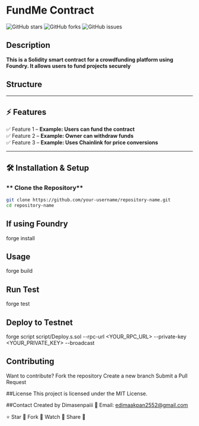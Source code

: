 # FundMe Contract

![GitHub stars](https://img.shields.io/github/stars/Dimasenpaiii2552/Dima-Rep?style=social)
![GitHub forks](https://img.shields.io/github/forks/Dimasenpaiii2552/Dima-Rep?style=social)
![GitHub issues](https://img.shields.io/github/issues/Dimasenpaiii2552/Dima-Rep)

##  Description
**This is a Solidity smart contract for a crowdfunding platform using Foundry. It allows users to fund projects securely**



## Structure


---

## ⚡ Features
✅ Feature 1 – **Example: Users can fund the contract**  
✅ Feature 2 – **Example: Owner can withdraw funds**  
✅ Feature 3 – **Example: Uses Chainlink for price conversions**  

---

## 🛠 Installation & Setup

### ** Clone the Repository**
```bash
git clone https://github.com/your-username/repository-name.git
cd repository-name
```
## If using Foundry
forge install

## Usage
forge build

## Run Test
forge test

## Deploy to Testnet
forge script script/Deploy.s.sol --rpc-url <YOUR_RPC_URL> --private-key <YOUR_PRIVATE_KEY> --broadcast


## Contributing
Want to contribute?
Fork the repository
Create a new branch
Submit a Pull Request

##License
This project is licensed under the MIT License.

##Contact
Created by Dimasenpaiii
📧 Email: edimaakpan2552@gmail.com

⭐ Star 🌟 Fork 🍴 Watch 👀 Share 🚀

